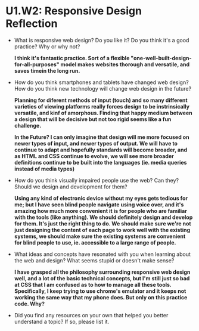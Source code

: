 # U1.W2: Responsive Design Reflection

* What is responsive web design? Do you like it?  Do you think it's a good practice? Why or why not?

	**I think it's fantastic practice. Sort of a flexible "one-well-built-design-for-all-purposes" model makes websites thorough and versatile, and saves timein the long run.**

* How do you think smartphones and tablets have changed web design? How do you think new technology will change web design in the future?

	**Planning for diferent methods of input (touch) and so many different varieties of viewing platforms really forces design to be instrinsically versatile, and kinf of amorphous. Finding that happy medium between a design that will be decisive but not too rigid seems like a fun challenge.**
	
	**In the Future? I can only imagine that design will me more focused on newer types of input, and newer types of output. We will have to continue to adapt and hopefully standards will become broader, and as HTML and CSS continue to evolve, we will see more broader definitions continue to be built into the languages (ie. media queries instead of media types)**

* How do you think visually impaired people use the web? Can they? Should we design and development for them?

	**Using any kind of electronic device without my eyes gets tedious for me; but I have seen blind people navigate using voice over, and it's amazing how much more convenient it is for people who are familiar with the tools (like anything). We should definitely design and develop for them. It's just the right thing to do. We should make sure we're not just designing the content of each page to work well with the existing systems, we should make sure the existing systems are convenient for blind people to use, ie. accessible to a large range of people.**

* What ideas and concepts have resonated with you when learning about the web and design? What seems stupid or doesn't make sense?

	**I have grasped all the philosophy surrounding responsive web design well, and a lot of the basic technical concepts, but I'm still just so bad at CSS that I am confused as to how to manage all these tools. Specifically, I keep trying to use chrome's emulator and it keeps not working the same way that my phone does. But only on this practice code. Why?**

* Did you find any resources on your own that helped you better understand a topic? If so, please list it.